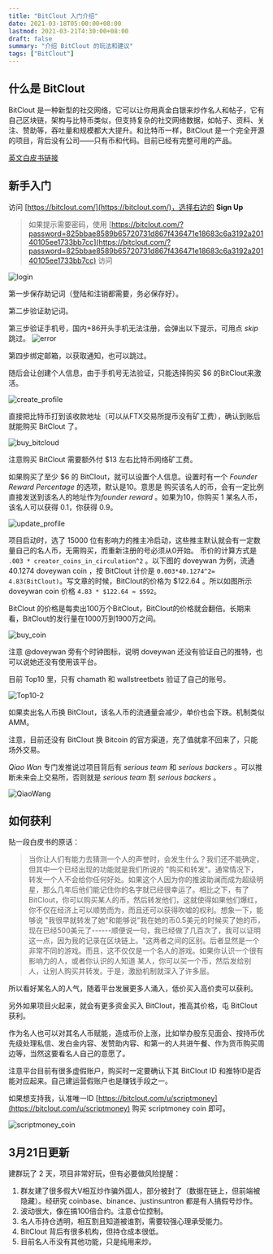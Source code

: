 ```yaml
---
title: "BitClout 入门介绍"
date: 2021-03-18T05:00:00+08:00
lastmod: 2021-03-21T4:30:00+08:00
draft: false
summary: "介绍 BitClout 的玩法和建议"
tags: ["BitClout"]
---
```


## 什么是 BitClout

BitClout 是一种新型的社交网络，它可以让你用真金白银来炒作名人和帖子，它有自己区块链，架构与比特币类似，但支持复杂的社交网络数据，如帖子、资料、关注、赞助等，吞吐量和规模都大大提升。和比特币一样，BitClout 是一个完全开源的项目，背后没有公司——只有币和代码。目前已经有完整可用的产品。

[英文白皮书链接](https://bitcloutwhitepaper.com/)

## 新手入门

访问 [https://bitclout.com/](https://bitclout.com/)，选择右边的 **Sign Up**

> 如果提示需要密码，使用 [https://bitclout.com/?password=825bbae8589b65720731d867f436471e18683c6a3192a20140105ee1733bb7cc](https://bitclout.com/?password=825bbae8589b65720731d867f436471e18683c6a3192a20140105ee1733bb7cc) 访问

![login](loginin.png)

第一步保存助记词（登陆和注销都需要，务必保存好）。

第二步验证助记词。

第三步验证手机号，国内+86开头手机无法注册，会弹出以下提示，可用点 *skip* 跳过。
![error](error.png)

第四步绑定邮箱，以获取通知，也可以跳过。

随后会让创建个人信息，由于手机号无法验证，只能选择购买 $6 的BitClout来激活。

![create_profile](create_profile.png)

直接把比特币打到该收款地址（可以从FTX交易所提币没有矿工费），确认到账后就能购买 BitClout 了。

![buy_bitcloud](buy_bitclout.png)

注意购买 BitClout 需要额外付 $13 左右比特币网络矿工费。

如果购买了至少 $6 的 BitClout，就可以设置个人信息。设置时有一个 *Founder Reward Percentage* 的选项，默认是10。意思是
购买该名人的币，会有一定比例直接发送到该名人的地址作为*founder reward* 。如果为10，你购买 1 某名人币，该名人可以获得 0.1，你获得 0.9。

![update_profile](update_profile.png)

项目启动时，选了 15000 位有影响力的推主冷启动，这些推主默认就会有一定数量自己的名人币，无需购买，而重新注册的号必须从0开始。
币价的计算方式是
`.003 * creator_coins_in_circulation^2`
。以下图的 doveywan 为例，流通 40.1274 doveywan coin ，按 BitClout 计价是 `0.003*40.1274^2= 4.83(BitClout)`。写文章的时候，BitClout的价格为 $122.64 。所以如图所示 doveywan coin 价格 `4.83 * $122.64 ≈ $592`。

BitClout 的价格是每卖出100万个BitClout，BitClout的价格就会翻倍。长期来看，BitClout的发行量在1000万到1900万之间。

![buy_coin](doveywan.png)

注意 @doveywan 旁有个时钟图标，说明 doveywan 还没有验证自己的推特，也可以说她还没有使用该平台。

目前 Top10 里，只有 chamath 和 wallstreetbets 验证了自己的账号。

![Top10-2](top10-2.png)

如果卖出名人币换 BitClout，该名人币的流通量会减少，单价也会下跌。机制类似 AMM。

注意，目前还没有 BitClout 换 Bitcoin 的官方渠道，充了值就拿不回来了，只能场外交易。

*Qiao Wan* 专门发推说过项目背后有 *serious team* 和 *serious backers* 。可以推断未来会上交易所，否则就是 *serious team* 割 *serious backers* 。

![QiaoWang](QiaoWang.png)

## 如何获利

贴一段白皮书的原话：

> 当你让人们有能力去猜测一个人的声誉时，会发生什么？我们还不能确定，但其中一个已经出现的功能就是我们所说的 "购买和转发"。通常情况下，转发一个人不会给你任何好处。如果这个人因为你的推波助澜而成为超级明星，那么几年后他们能记住你的名字就已经很幸运了。相比之下，有了BitClout，你可以购买某人的币，然后转发他们，这就使得如果他们爆红，你不仅在经济上可以顺势而为，而且还可以获得吹嘘的权利。想象一下，能够说 "我很早就转发了她"和能够说"我在她的币0.5美元的时候买了她的币，现在已经500美元了------顺便说一句，我已经做了几百次了，我可以证明这一点，因为我的记录在区块链上。"这两者之间的区别。后者显然是一个非常不同的游戏。而且，这不仅仅是一个名人的游戏。如果你认识一个很有影响力的人，或者你认识的人知道 某人，你可以买一个币，然后发给别人，让别人购买并转发。于是，激励机制就深入了许多层。

所以看好某名人的人气，随着平台发展更多人涌入，低价买入高价卖可以获利。

另外如果项目火起来，就会有更多资金买入 BitClout，推高其价格，屯 BitClout 获利。

作为名人也可以对其名人币赋能，造成币价上涨，比如举办股东见面会、按持币优先级处理私信、发白金内容、发赞助内容、和第一的人共进午餐、作为货币购买周边等，当然这要看名人自己的意愿了。

注意平台目前有很多虚假账户，购买时一定要确认下其 BitClout ID 和推特ID是否能对应起来。自己建运营假账户也是赚钱手段之一。

如果想支持我，认准唯一ID [https://bitclout.com/u/scriptmoney](https://bitclout.com/u/scriptmoney) 购买 scriptmoney coin 即可。

![scriptmoney_coin](scriptmoney_coin-2.png)

## 3月21日更新

建群玩了 2 天，项目非常好玩，但有必要做风险提醒：

1. 群友建了很多假大V相互炒作骗外国人，部分被封了（数据在链上，但前端被隐藏）。经研究 coinbase、binance、justinsuntron 都是有人搞假号炒作。
2. 波动很大，像在搞100倍合约。注意仓位控制。
3. 名人币持仓透明，相互割且知道被谁割，需要较强心理承受能力。
4. BitClout 背后有很多机构，但持仓成本很低。
5. 目前名人币没有其他功能，只是纯用来炒。
